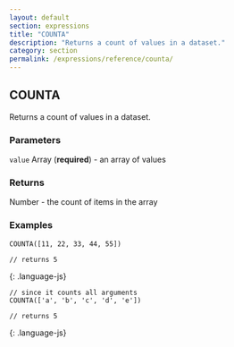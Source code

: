 ```yaml
---
layout: default
section: expressions
title: "COUNTA"
description: "Returns a count of values in a dataset."
category: section
permalink: /expressions/reference/counta/
---
```


## COUNTA

Returns a count of values in a dataset.

### Parameters

`value` Array (__required__) - an array of values

### Returns

Number - the count of items in the array

### Examples

~~~
COUNTA([11, 22, 33, 44, 55])

// returns 5
~~~
{: .language-js}


~~~
// since it counts all arguments
COUNTA(['a', 'b', 'c', 'd', 'e'])

// returns 5
~~~
{: .language-js}